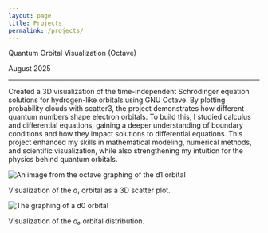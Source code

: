```yaml
---
layout: page
title: Projects
permalink: /projects/
---
```


<div class="project-card">
    <p class="project-title">Quantum Orbital Visualization (Octave)</p>
    <p class="project-date">August 2025</p>
    <hr class="solid">
    <p class="project-description">
Created a 3D visualization of the time-independent Schrödinger equation solutions for hydrogen-like orbitals using GNU Octave. By plotting probability clouds with scatter3, the project demonstrates how different quantum numbers shape electron orbitals. To build this, I studied calculus and differential equations, gaining a deeper understanding of boundary conditions and how they impact solutions to differential equations. This project enhanced my skills in mathematical modeling, numerical methods, and scientific visualization, while also strengthening my intuition for the physics behind quantum orbitals.</p>
    <img class="project-img" src="/burchardtang.github.io/images/Orbital322.png" alt="An image from the octave graphing of the d1 orbital">
    <p class="project-img-caption">Visualization of the <em>d₁</em> orbital as a 3D scatter plot.</p>
    <img class="project-img" src="/burchardtang.github.io/images/Orbital320.png" alt="The graphing of a d0 orbital">
    <p class="project-img-caption">Visualization of the <em>d₀</em> orbital distribution.</p>
</div>